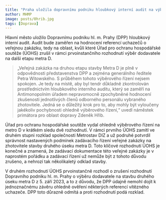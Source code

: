```yaml
---
title: "Praha uložila dopravnímu podniku hloubkový interní audit na výběrové řízení na metro D"
author: MHMP
image: posts/0hrib.jpg
tags: [Doprava]
---
```

Hlavní město uložilo Dopravnímu podniku hl. m. Prahy (DPP) hloubkový interní audit. Audit bude zaměřen na hodnocení referencí uchazečů o veřejnou zakázku, tedy na oblast, kvůli které Úřad pro ochranu hospodářské soutěže (ÚOHS) zrušil v rámci prvoinstančního rozhodnutí výběr dodavatele na další etapu metra D.

> „Veřejná zakázka na druhou etapu stavby Metra D je plně v odpovědnosti představenstva DPP a zejména generálního ředitele Petra Witowského. S průběhem tohoto výběrového řízení nejsem spokojen. Je tedy na místě, aby byl tendr důkladně zkontrolován prostřednictvím hloubkového interního auditu, který se zaměří na Antimonopolním úřadem nepravomocně zpochybněné hodnocení zkušenosti jednotlivých členů odborného personálu vybraného zhotovitele. Jedná se o důležitý krok pro to, aby mohly být vyloučeny jakékoliv pochybnosti ohledně výběrového řízení,“ uvedl náměstek primátora pro oblast dopravy Zdeněk Hřib.

Úřad pro ochranu hospodářské soutěže vydal ohledně výběrového řízení na metro D v krátkém sledu dvě rozhodnutí. V rámci prvního ÚOHS zamítl ve druhém stupni rozklad společnosti Metrostav DIZ a už podruhé potvrdil správnost nastavených podmínek zadávacího řízení veřejné zakázky na zhotovitele stavby druhého úseku metra D. Toto klíčové rozhodnutí ÚOHS je konečné a znamená, že zadávací dokumentace této veřejné zakázky je v naprostém pořádku a zadávací řízení už nemůže být z tohoto důvodu zrušeno, a nehrozí tak několikaletý odklad stavby.

V druhém rozhodnutí ÚOHS prvoinstančně rozhodl o zrušení rozhodnutí Dopravního podniku hl. m. Prahy o výběru dodavatele na stavbu druhého úseku metra D z 5. září 2023, a to z důvodu, že DPP údajně nemohl dojít k jednoznačnému závěru ohledně ověření některých referencí vítězného uchazeče. DPP toto důrazně odmítá a proti rozhodnutí podá rozklad.


